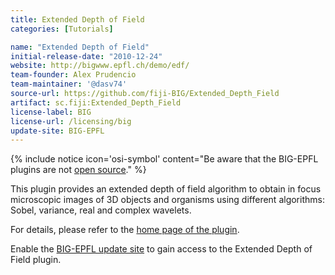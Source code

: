 ```yaml
---
title: Extended Depth of Field
categories: [Tutorials]

name: "Extended Depth of Field"
initial-release-date: "2010-12-24"
website: http://bigwww.epfl.ch/demo/edf/
team-founder: Alex Prudencio
team-maintainer: '@dasv74'
source-url: https://github.com/fiji-BIG/Extended_Depth_Field
artifact: sc.fiji:Extended_Depth_Field
license-label: BIG
license-url: /licensing/big
update-site: BIG-EPFL
---
```


{% include notice icon='osi-symbol' content="Be aware that the BIG-EPFL plugins are not [open source](/licensing/open-source)." %}

This plugin provides an extended depth of field algorithm to obtain in focus microscopic images of 3D objects and organisms using different algorithms: Sobel, variance, real and complex wavelets.

For details, please refer to the [home page of the plugin](http://bigwww.epfl.ch/demo/edf/).

Enable the [BIG-EPFL update site](/update-sites/big-epfl) to gain access to the Extended Depth of Field plugin.
